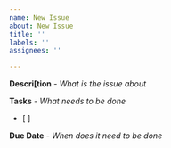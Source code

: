 ```yaml
---
name: New Issue
about: New Issue
title: ''
labels: ''
assignees: ''

---
```


**Descri[tion**  *- What is the issue about*


**Tasks** *- What needs to be done*
- [ ]

**Due Date**  *- When does it need to be done*
